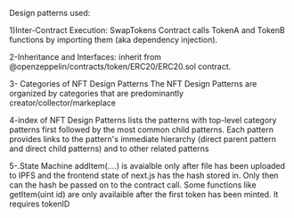 Design patterns used:

1)Inter-Contract Execution: SwapTokens Contract calls TokenA and TokenB functions by importing them (aka dependency injection).

2-Inheritance and Interfaces: inherit from @openzeppelin/contracts/token/ERC20/ERC20.sol contract.



3- Categories of NFT Design Patterns
The NFT Design Patterns are organized by categories that are predominantly creator/collector/markeplace


4-index of NFT Design Patterns lists the patterns with top-level category patterns first followed by the most common child patterns. Each pattern provides links to the pattern's immediate hierarchy (direct parent pattern and direct child patterns) and to other related patterns

5-.State Machine addItem(....) is avaialble only after file has been uploaded to IPFS and the frontend state of next.js has the hash stored in. Only then can the hash be passed on to the contract call. Some functions like getItem(uint id) are only availaible after the first token has been minted. It requires tokenID
